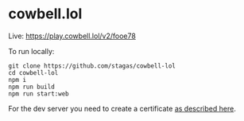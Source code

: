 # cowbell.lol

Live: https://play.cowbell.lol/v2/fooe78

To run locally:

```
git clone https://github.com/stagas/cowbell-lol
cd cowbell-lol
npm i
npm run build
npm run start:web
```

For the dev server you need to create a certificate [as described here](https://github.com/stagas/devito#caching--certificate).
